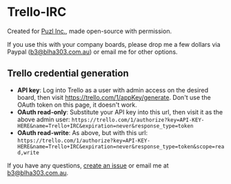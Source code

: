 Trello-IRC
==========

Created for [Puzl Inc.](http://puzlinc.com), made open-source with permission.

If you use this with your company boards, please drop me a few dollars via Paypal (b3@blha303.com.au) or email me for other options.

Trello credential generation
----------------------------

* **API key**: Log into Trello as a user with admin access on the desired board, then visit https://trello.com/1/appKey/generate. Don't use the OAuth token on this page, it doesn't work.
* **OAuth read-only**: Substitute your API key into this url, then visit it as the above admin user: `https://trello.com/1/authorize?key=API-KEY-HERE&name=Trello+IRC&expiration=never&response_type=token`
* **OAuth read-write**: As above, but with this url: `https://trello.com/1/authorize?key=API-KEY-HERE&name=Trello+IRC&expiration=never&response_type=token&scope=read,write`

If you have any questions, [create an issue](https://github.com/blha303/Trello-IRC/issues) or email me at b3@blha303.com.au.

